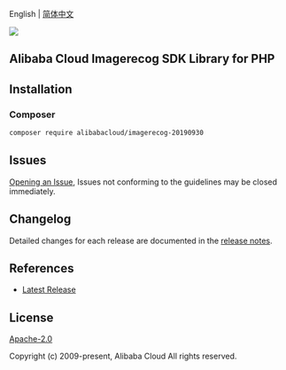 English | [简体中文](README-CN.md)

![](https://aliyunsdk-pages.alicdn.com/icons/AlibabaCloud.svg)

## Alibaba Cloud Imagerecog SDK Library for PHP

## Installation

### Composer

```bash
composer require alibabacloud/imagerecog-20190930
```

## Issues

[Opening an Issue](https://github.com/aliyun/alibabacloud-sdk/issues/new), Issues not conforming to the guidelines may be closed immediately.

## Changelog

Detailed changes for each release are documented in the [release notes](./ChangeLog.txt).

## References

* [Latest Release](https://github.com/aliyun/alibabacloud-sdk)

## License

[Apache-2.0](http://www.apache.org/licenses/LICENSE-2.0)

Copyright (c) 2009-present, Alibaba Cloud All rights reserved.
